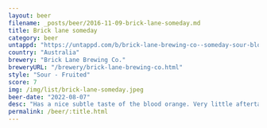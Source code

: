 ```yaml
---
layout: beer
filename: _posts/beer/2016-11-09-brick-lane-someday.md
title: Brick lane someday
category: beer
untappd: "https://untappd.com/b/brick-lane-brewing-co--someday-sour-blood-orange/3811447"
country: "Australia"
brewery: "Brick Lane Brewing Co."
breweryURL: "/brewery/brick-lane-brewing-co.html"
style: "Sour - Fruited"
score: 7
img: /img/list/brick-lane-someday.jpeg
beer-date: "2022-08-07"
desc: "Has a nice subtle taste of the blood orange. Very little aftertaste and quite refreshing"
permalink: /beer/:title.html
---
```

